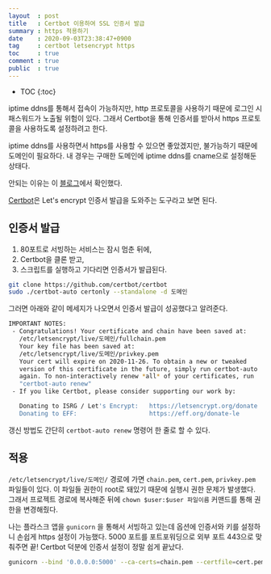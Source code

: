 ```yaml
---
layout  : post
title   : Certbot 이용하여 SSL 인증서 발급
summary : https 적용하기
date    : 2020-09-03T23:38:47+0900
tag     : certbot letsencrypt https
toc     : true
comment : true
public  : true
---
```

* TOC
{:toc}

iptime ddns를 통해서 접속이 가능하지만, http 프로토콜을 사용하기 때문에 로그인 시 패스워드가 노출될 위험이 있다. 그래서 Certbot을 통해 인증서를 받아서 https 프로토콜을 사용하도록 설정하려고 한다.

iptime ddns를 사용하면서 https를 사용할 수 있으면 좋았겠지만, 불가능하기 때문에 도메인이 필요하다. 내 경우는 구매한 도메인에 iptime ddns를 cname으로 설정해둔 상태다.

안되는 이유는 이 [블로그](https://hi098123.tistory.com/262)에서 확인했다. 

[Certbot](https://certbot.eff.org/)은 Let's encrypt 인증서 발급을 도와주는 도구라고 보면 된다. 

## 인증서 발급

1. 80포트로 서빙하는 서비스는 잠시 멈춘 뒤에, 
2. Certbot을  클론 받고, 
3. 스크립트를 실행하고 기다리면 인증서가 발급된다.

```bash
git clone https://github.com/certbot/certbot
sudo ./certbot-auto certonly --standalone -d 도메인
```

그러면 아래와 같이 메세지가 나오면서 인증서 발급이 성공했다고 알려준다.

```bash
IMPORTANT NOTES:
 - Congratulations! Your certificate and chain have been saved at:
   /etc/letsencrypt/live/도메인/fullchain.pem
   Your key file has been saved at:
   /etc/letsencrypt/live/도메인/privkey.pem
   Your cert will expire on 2020-11-26. To obtain a new or tweaked
   version of this certificate in the future, simply run certbot-auto
   again. To non-interactively renew *all* of your certificates, run
   "certbot-auto renew"
 - If you like Certbot, please consider supporting our work by:

   Donating to ISRG / Let's Encrypt:   https://letsencrypt.org/donate
   Donating to EFF:                    https://eff.org/donate-le
```

갱신 방법도 간단히 `certbot-auto renew` 명령어 한 줄로 할 수 있다.

## 적용

`/etc/letsencrypt/live/도메인/` 경로에 가면 `chain.pem`, `cert.pem`, `privkey.pem` 파일들이 있다. 이 파일들 권한이 root로 돼있기 때문에 실행시 권한 문제가 발생했다. 그래서 프로젝트 경로에 복사해준 뒤에 `chown $user:$user 파일이름` 커맨드를 통해 권한을  변경해줬다.

나는 플라스크 앱을 `gunicorn` 을 통해서 서빙하고 있는데 옵션에 인증서와 키를 설정하니 손쉽게 https 설정이 가능했다. 5000 포트를 포트포워딩으로 외부 포트 443으로 맞춰주면 끝! Certbot 덕분에 인증서 설정이 정말 쉽게 끝났다.

```bash
gunicorn --bind '0.0.0.0:5000' --ca-certs=chain.pem --certfile=cert.pem --keyfile=privkey.pem flaskr:app &
```

